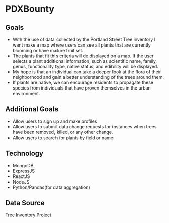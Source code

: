 # PDXBounty
## Goals
* With the use of data collected by the Portland Street Tree inventory I want make a map where users can see all plants that are currently blooming or have mature fruit set. 
* The plants that fit this criteria will de displayed on a map. If the user selects a plant additional information, such as scientific name, family, genus, functionality type, native status, and edibility will be displayed. 
* My hope is that an individual can take a deeper look at the flora of their neighborhood and gain a better understanding of the trees around them. 
* If plants are native, we can encourage residents to propagate these species from individuals that have proven themselves in the urban environment. 

## Additional Goals
* Allow users to sign up and make profiles
* Allow users to submit data change requests for instances when trees have been removed, killed, or any other change. 
* Allow users to search for plants by field or name


## Technology 
* MongoDB
* ExpressJS
* ReactJS
* NodeJS
* Python/Pandas(for data aggregation)

## Data Source
[Tree Inventory Project](https://www.portlandoregon.gov/parks/53181)
